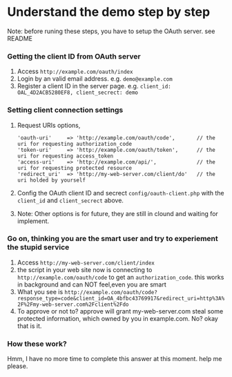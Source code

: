 # Understand the demo step by step

Note: before runing these steps, you have to setup the OAuth server. see README

### Getting the client ID from OAuth server ###

 1. Access `http://example.com/oauth/index`
 2. Login by an valid email address. e.g. `demo@example.com`
 3. Register a client ID in the server page. e.g. `client_id: OAL_4D2ACB5280EF8, client_secrect: demo`

### Setting client connection settings ###

 1. Request URIs options,
 
        'oauth-uri'     => 'http://example.com/oauth/code',       // the uri for requesting authorization_code
        'token-uri'     => 'http://example.com/oauth/token',      // the uri for requesting access_token
        'access-uri'    => 'http://example.com/api/',             // the uri for requesting protected resource
        'redirect_uri'  => 'http://my-web-server.com/client/do'   // the uri holded by yourself

 2. Config the OAuth client ID and secrect `config/oauth-client.php` with the `client_id` and `client_secrect` above.
 3. Note: Other options is for future, they are still in clound and waiting for implement.

### Go on, thinking you are the smart user and try to experiement the stupid service ###

 1. Access `http://my-web-server.com/client/index`
 2. the script in your web site now is connecting to `http://example.com/oauth/code` to get an `authorization_code`.
    this works in background and can NOT feel,even you are smart
 3. What you see is `http://example.com/oauth/code?response_type=code&client_id=OA_4bfbc43769917&redirect_uri=http%3A%2F%2Fmy-web-server.com%2Fclient%2Fdo`
 4. To approve or not to? approve will grant my-web-server.com steal some protected information, which owned by you in example.com.
    No? okay that is it.

### How these work? ###
 Hmm, I have no more time to complete this answer at this moment. help me please.
